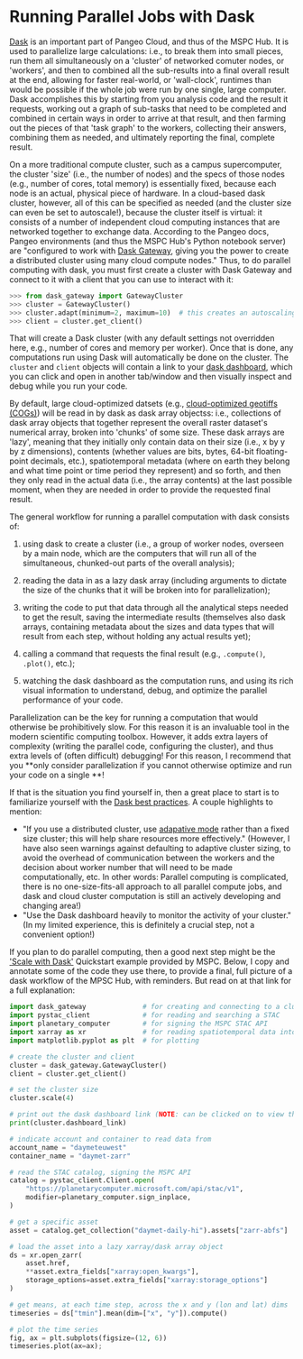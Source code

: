# Running Parallel Jobs with Dask
[Dask](https://www.dask.org) is an important part of Pangeo Cloud, and thus of the MSPC Hub.
It is used to parallelize large calculations: i.e., to break them into small pieces,
run them all simultaneously on a 'cluster' of networked comuter nodes, or 'workers',
and then to combined all the sub-results into a final overall result at the end,
allowing for faster real-world, or 'wall-clock', runtimes than would be possible
if the whole job were run by one single, large computer.
Dask accomplishes this by starting from you analysis code and the result
it requests, working out a graph
of sub-tasks that need to be completed and combined in certain ways in order to 
arrive at that result, and then
farming out the pieces of that 'task graph' to the workers,
collecting their answers,
combining them as needed,
and ultimately reporting the final, complete result.

On a more traditional compute cluster, such as a campus supercomputer, 
the cluster 'size' (i.e., the number of nodes) and the specs of those nodes
(e.g., number of cores, total memory) is essentially fixed, because each
node is an actual, physical piece of hardware.
In a cloud-based dask cluster, however, all of this can be specified as needed
(and the cluster size can even be set to autoscale!), because the cluster
itself is virtual: it consists of a number of independent
cloud computing instances that are networked together to exchange data.
According to the Pangeo docs, Pangeo environments (and thus the MSPC Hub's Python notebook server) are "configured to work with [Dask Gateway](https://gateway.dask.org/),
giving you the power to create a distributed cluster using many cloud compute nodes."
Thus, to do parallel computing with dask, you must first create a cluster with Dask Gateway and connect to it with a client that you can use to interact with it:

 ```python
>>> from dask_gateway import GatewayCluster
>>> cluster = GatewayCluster()
>>> cluster.adapt(minimum=2, maximum=10)  # this creates an autoscaling cluster; use cluster.scale(n) to set a fixed size.
>>> client = cluster.get_client()
 ```

That will create a Dask cluster (with any default settings not overridden here, e.g., number of cores and memory per worker).
Once that is done, any computations run using Dask will automatically be done on the cluster.
The `cluster` and `client` objects will contain a link to your [dask dashboard](https://docs.dask.org/en/latest/dashboard.html), which you can click and open
in another tab/window and then visually inspect and debug while you run your code.


By default, large cloud-optimized datsets (e.g., [cloud-optimized geotiffs (COGs)](https://www.cogeo.org/))
will be read in by dask as dask array objectss: i.e., collections of dask array objects that together represent
the overall raster dataset's numerical array, broken into 'chunks' of some size.
These dask arrays are 'lazy', meaning that they initially only contain data on their
size (i.e., x by y by z dimensions), contents (whether values are bits, bytes, 64-bit floating-point decimals, etc.),
spatiotemporal metadata (where on earth they belong and what time point or time period
they represent) and so forth, and then they only read in the actual data (i.e., the array
contents) at the last possible moment, when they are needed in order to provide 
the requested final result.

The general workflow for running a parallel computation with dask consists of:

1. using dask to create a cluster (i.e., a group of worker nodes, overseen by a main node, which are the computers that will run all of the simultaneous, chunked-out parts of the overall analysis);

2. reading the data in as a lazy dask array (including arguments to dictate the size of the chunks that it will be broken into for parallelization);

3. writing the code to put that data through all the analytical steps needed to get the result, saving the intermediate results (themselves also dask arrays, containing metadata about the sizes and data types that will result from each step, without holding any actual results yet);

4. calling a command that requests the final result (e.g., `.compute()`, `.plot()`, etc.);

5. watching the dask dashboard as the computation runs, and using its rich visual information to understand, debug, and optimize the parallel performance of your code.

Parallelization can be the key for running a computation that would otherwise be prohibitively slow. For this reason it is an invaluable tool in the modern scientific computing toolbox. However, it adds extra layers of complexity (writing the parallel code, configuring the cluster), and thus extra levels of (often difficult) debugging! For this reason, I recommend
that you **only consider parallelization if you cannot otherwise optimize and run your code
on a single **!

If that is the situation you find yourself in, then a great place
to start is to familiarize yourself with the [Dask best practices](https://docs.dask.org/en/latest/array-best-practices.html).
A couple highlights to mention:
- "If you use a distributed cluster, use [adapative mode](https://jobqueue.dask.org/en/latest/index.html#adaptivity) rather than a fixed size cluster; this will help share resources more effectively." (However, I have also seen warnings against defaulting to adaptive cluster sizing, to avoid the overhead of communication between the workers and the decision about worker number that will need to be made computationally, etc. In other words: Parallel computing is complicated, there is no one-size-fits-all approach to all parallel compute jobs, and dask and cloud cluster computation is still an actively developing and changing area!)
- "Use the Dask dashboard heavily to monitor the activity of your cluster." (In my limited experience, this is definitely a crucial step, not a convenient option!)

If you plan to do parallel computing, then a good next step might be the
['Scale with Dask'](https://planetarycomputer.microsoft.com/docs/quickstarts/scale-with-dask/)
Quickstart example provided by MSPC. Below, I copy and annotate some of the code they use there, 
to provide a final, full picture of a dask workflow of the MPSC Hub, with reminders. But read on at that link for a full explanation:
```python
import dask_gateway              # for creating and connecting to a cluster
import pystac_client             # for reading and searching a STAC
import planetary_computer        # for signing the MSPC STAC API
import xarray as xr              # for reading spatiotemporal data into lazy, multidim arrays
import matplotlib.pyplot as plt  # for plotting

# create the cluster and client
cluster = dask_gateway.GatewayCluster()
client = cluster.get_client()

# set the cluster size
cluster.scale(4)

# print out the dask dashboard link (NOTE: can be clicked on to view the dash!)
print(cluster.dashboard_link)

# indicate account and container to read data from
account_name = "daymeteuwest"
container_name = "daymet-zarr"

# read the STAC catalog, signing the MSPC API
catalog = pystac_client.Client.open(
    "https://planetarycomputer.microsoft.com/api/stac/v1",
    modifier=planetary_computer.sign_inplace,
)

# get a specific asset
asset = catalog.get_collection("daymet-daily-hi").assets["zarr-abfs"]

# load the asset into a lazy xarray/dask array object
ds = xr.open_zarr(
    asset.href,
    **asset.extra_fields["xarray:open_kwargs"],
    storage_options=asset.extra_fields["xarray:storage_options"]
)

# get means, at each time step, across the x and y (lon and lat) dims 
timeseries = ds["tmin"].mean(dim=["x", "y"]).compute()

# plot the time series
fig, ax = plt.subplots(figsize=(12, 6))
timeseries.plot(ax=ax);
```
